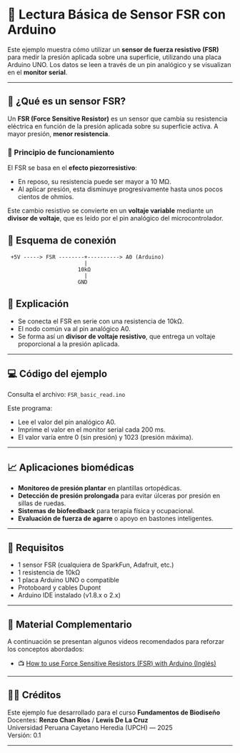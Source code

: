 # 📘 Lectura Básica de Sensor FSR con Arduino

Este ejemplo muestra cómo utilizar un **sensor de fuerza resistivo (FSR)** para medir la presión aplicada sobre una superficie, utilizando una placa Arduino UNO. Los datos se leen a través de un pin analógico y se visualizan en el **monitor serial**.

---

## 🧪 ¿Qué es un sensor FSR?

Un **FSR (Force Sensitive Resistor)** es un sensor que cambia su resistencia eléctrica en función de la presión aplicada sobre su superficie activa. A mayor presión, **menor resistencia**.

### 🔬 Principio de funcionamiento

El FSR se basa en el **efecto piezorresistivo**:  
- En reposo, su resistencia puede ser mayor a 10 MΩ.  
- Al aplicar presión, esta disminuye progresivamente hasta unos pocos cientos de ohmios.

Este cambio resistivo se convierte en un **voltaje variable** mediante un **divisor de voltaje**, que es leído por el pin analógico del microcontrolador.

## 🔧 Esquema de conexión

```plaintext
 +5V -----> FSR --------+----------> A0 (Arduino)
                        |
                      10kΩ
                        |
                      GND
```
## 🔄 Explicación

- Se conecta el FSR en serie con una resistencia de 10kΩ.
- El nodo común va al pin analógico A0.
- Se forma así un **divisor de voltaje resistivo**, que entrega un voltaje proporcional a la presión aplicada.

---

## 💻 Código del ejemplo

Consulta el archivo: `FSR_basic_read.ino`

Este programa:
- Lee el valor del pin analógico A0.
- Imprime el valor en el monitor serial cada 200 ms.
- El valor varía entre 0 (sin presión) y 1023 (presión máxima).

---

## 📈 Aplicaciones biomédicas

- **Monitoreo de presión plantar** en plantillas ortopédicas.
- **Detección de presión prolongada** para evitar úlceras por presión en sillas de ruedas.
- **Sistemas de biofeedback** para terapia física y ocupacional.
- **Evaluación de fuerza de agarre** o apoyo en bastones inteligentes.

---

## 📎 Requisitos

- 1 sensor FSR (cualquiera de SparkFun, Adafruit, etc.)
- 1 resistencia de 10kΩ
- 1 placa Arduino UNO o compatible
- Protoboard y cables Dupont
- Arduino IDE instalado (v1.8.x o 2.x)

---

## 🎥 Material Complementario

A continuación se presentan algunos videos recomendados para reforzar los conceptos abordados:

- 📺 [How to use Force Sensitive Resistors (FSR) with Arduino (Inglés)](https://www.youtube.com/watch?v=eW3SQCi0aTE)

---

## 🧑‍🏫 Créditos

Este ejemplo fue desarrollado para el curso **Fundamentos de Biodiseño**  
Docentes: **Renzo Chan Ríos** / **Lewis De La Cruz**  
Universidad Peruana Cayetano Heredia (UPCH) — 2025  
Versión: 0.1

---
